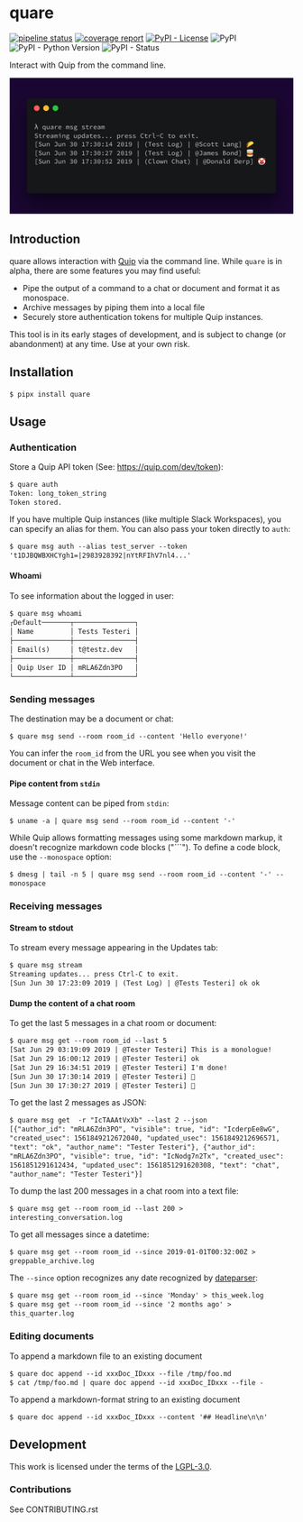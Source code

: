 # quare

[![pipeline status](https://gitlab.com/jstvz/quare/badges/master/pipeline.svg)](https://gitlab.com/jstvz/quare/commits/master)
[![coverage report](https://gitlab.com/jstvz/quare/badges/master/coverage.svg)](https://gitlab.com/jstvz/quare/commits/master)
[![PyPI - License](https://img.shields.io/pypi/l/quare.svg)](https://www.gnu.org/licenses/lgpl-3.0.en.html)
![PyPI](https://img.shields.io/pypi/v/quare.svg)
![PyPI - Python Version](https://img.shields.io/pypi/pyversions/quare.svg)
![PyPI - Status](https://img.shields.io/pypi/status/quare.svg)

Interact with Quip from the command line.

![quare streaming messages](https://github.com/jstvz/quare/blob/master/docs/assets/quare.png?raw=true)

## Introduction ##
quare allows interaction with [Quip](https://quip.com) via the command line. While `quare` is in alpha, there are some features you may find useful:
- Pipe the output of a command to a chat or document and format it as monospace.
- Archive messages by piping them into a local file
- Securely store authentication tokens for multiple Quip instances.

This tool is in its early stages of development, and is subject to change (or abandonment) at any time. Use at your own risk.

## Installation ##

```console
$ pipx install quare
```

## Usage ##

### Authentication ###
Store a Quip API token (See: https://quip.com/dev/token):

```console
$ quare auth
Token: long_token_string
Token stored.
```
If you have multiple Quip instances (like multiple Slack Workspaces), you can specify an alias for them. You can also pass your token directly to `auth`:

```console
$ quare msg auth --alias test_server --token 't1DJBQWBXHCYgh1=|2983928392|nYtRFIhV7nl4...'
```

#### Whoami ####

To see information about the logged in user:
```console
$ quare msg whoami
┌Default───────┬───────────────┐
│ Name         │ Tests Testeri │
├──────────────┼───────────────┤
│ Email(s)     │ t@testz.dev   │
├──────────────┼───────────────┤
│ Quip User ID │ mRLA6Zdn3PO   │
└──────────────┴───────────────┘
```

### Sending messages ###
The destination may be a document or chat:

```console
$ quare msg send --room room_id --content 'Hello everyone!'
```

You can infer the `room_id` from the URL you see when you visit the document or chat in the Web interface.

#### Pipe content from `stdin` ####

Message content can be piped from `stdin`:
```console
$ uname -a | quare msg send --room room_id --content '-'
```

While Quip allows formatting messages using some markdown markup, it doesn't recognize markdown code blocks ("\`\`\`"). To define a code block, use the `--monospace` option:

```console
$ dmesg | tail -n 5 | quare msg send --room room_id --content '-' --monospace
```

### Receiving messages ###

#### Stream to stdout ####
To stream every message appearing in the Updates tab:

```console
$ quare msg stream
Streaming updates... press Ctrl-C to exit.
[Sun Jun 30 17:23:09 2019 | (Test Log) | @Tests Testeri] ok ok
```

#### Dump the content of a chat room ####
To get the last 5 messages in a chat room or document:
```console
$ quare msg get --room room_id --last 5
[Sat Jun 29 03:19:09 2019 | @Tester Testeri] This is a monologue!
[Sat Jun 29 16:00:12 2019 | @Tester Testeri] ok
[Sat Jun 29 16:34:51 2019 | @Tester Testeri] I'm done!
[Sun Jun 30 17:30:14 2019 | @Tester Testeri] 🌮
[Sun Jun 30 17:30:27 2019 | @Tester Testeri] 🥃
```

To get the last 2 messages as JSON:
```console
$ quare msg get  -r "IcTAAAtVxXb" --last 2 --json
[{"author_id": "mRLA6Zdn3PO", "visible": true, "id": "IcderpEe8wG", "created_usec": 1561849212672040, "updated_usec": 1561849212696571, "text": "ok", "author_name": "Tester Testeri"}, {"author_id": "mRLA6Zdn3PO", "visible": true, "id": "IcNodg7n2Tx", "created_usec": 1561851291612434, "updated_usec": 1561851291620308, "text": "chat", "author_name": "Tester Testeri"}]
```

To dump the last 200 messages in a chat room into a text file:
```console
$ quare msg get --room room_id --last 200 > interesting_conversation.log
```

To get all messages since a datetime:
```console
$ quare msg get --room room_id --since 2019-01-01T00:32:00Z > greppable_archive.log
```

The `--since` option recognizes any date recognized by [dateparser](https://dateparser.readthedocs.io/en/latest/):
```console
$ quare msg get --room room_id --since 'Monday' > this_week.log
$ quare msg get --room room_id --since '2 months ago' > this_quarter.log
```

### Editing documents ###

To append a markdown file to an existing document
```console
$ quare doc append --id xxxDoc_IDxxx --file /tmp/foo.md
$ cat /tmp/foo.md | quare doc append --id xxxDoc_IDxxx --file -
```

To append a markdown-format string to an existing document
```console
$ quare doc append --id xxxDoc_IDxxx --content '## Headline\n\n'
```

## Development ##

This work is licensed under the terms of the [LGPL-3.0](https://www.gnu.org/licenses/lgpl-3.0.en.html).
### Contributions ###
See CONTRIBUTING.rst
